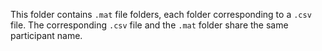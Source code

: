 This folder contains `.mat` file folders, each folder corresponding to a `.csv` file. The corresponding `.csv` file and the `.mat` folder share the same participant name.
